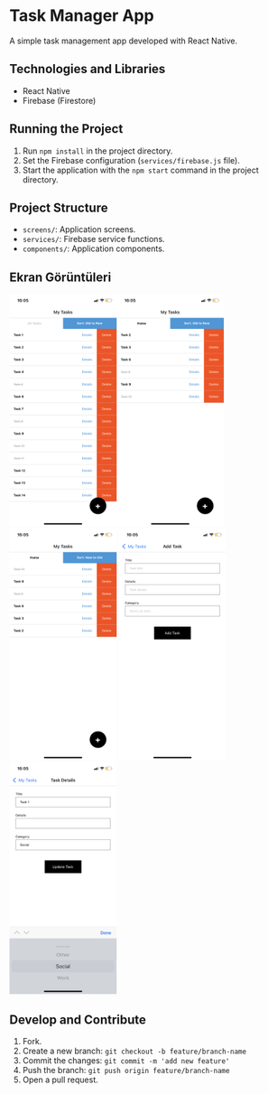 # Task Manager App
A simple task management app developed with React Native.

## Technologies and Libraries
- React Native
- Firebase (Firestore)

## Running the Project
1. Run `npm install` in the project directory.
2. Set the Firebase configuration (`services/firebase.js` file).
3. Start the application with the `npm start` command in the project directory.

## Project Structure
- `screens/`: Application screens.
- `services/`: Firebase service functions.
- `components/`: Application components.

## Ekran Görüntüleri
<img src="assets/screenshots/screenshot_1.PNG" width="190" alt="Screenshot 1"><img src="assets/screenshots/screenshot_2.PNG" width="190" alt="Screenshot 2">
<img src="assets/screenshots/screenshot_3.PNG" width="190" alt="Screenshot 3">
<img src="assets/screenshots/screenshot_4.PNG" width="190" alt="Screenshot 4">
<img src="assets/screenshots/screenshot_5.PNG" width="190" alt="Screenshot 5">

## Develop and Contribute
1. Fork.
2. Create a new branch: `git checkout -b feature/branch-name`
3. Commit the changes: `git commit -m 'add new feature'`
4. Push the branch: `git push origin feature/branch-name`
5. Open a pull request.
